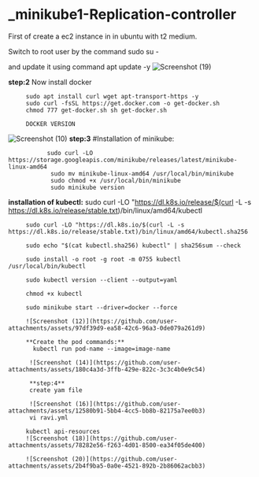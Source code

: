# _minikube1-Replication-controller

First of create a ec2 instance in in ubuntu with t2 medium.

Switch to root user by the command sudo su -

and update it using command apt update -y
![Screenshot (19)](https://github.com/user-attachments/assets/fe1ea923-ba35-4808-af8f-3dcc26795af3)

**step:2**
Now install docker

         sudo apt install curl wget apt-transport-https -y
         sudo curl -fsSL https://get.docker.com -o get-docker.sh 
         chmod 777 get-docker.sh sh get-docker.sh
         
         DOCKER VERSION
![Screenshot (10)](https://github.com/user-attachments/assets/575db7df-464a-4e44-8adb-5a6c403c9e8e)
**step:3**
#Installation of minikube:

               sudo curl -LO https://storage.googleapis.com/minikube/releases/latest/minikube-linux-amd64
                sudo mv minikube-linux-amd64 /usr/local/bin/minikube
                sudo chmod +x /usr/local/bin/minikube
                sudo minikube version

**installation of kubectl:**
         sudo curl -LO "https://dl.k8s.io/release/$(curl -L -s https://dl.k8s.io/release/stable.txt)/bin/linux/amd64/kubectl 
         
         sudo curl -LO "https://dl.k8s.io/$(curl -L -s https://dl.k8s.io/release/stable.txt)/bin/linux/amd64/kubectl.sha256
         
         sudo echo "$(cat kubectl.sha256) kubectl" | sha256sum --check
         
         sudo install -o root -g root -m 0755 kubectl /usr/local/bin/kubectl
         
         sudo kubectl version --client --output=yaml 
         
         chmod +x kubectl
         
         sudo minikube start --driver=docker --force
         
         ![Screenshot (12)](https://github.com/user-attachments/assets/97df39d9-ea58-42c6-96a3-0de079a261d9)

         **Create the pod commands:**
           kubectl run pod-name --image=image-name

          ![Screenshot (14)](https://github.com/user-attachments/assets/180c4a3d-3ffb-429e-822c-3c3c4b0e9c54)

          **step:4**
          create yam file

          ![Screenshot (16)](https://github.com/user-attachments/assets/12580b91-5bb4-4cc5-bb8b-82175a7ee0b3)
          vi ravi.yml

         kubectl api-resources
         ![Screenshot (18)](https://github.com/user-attachments/assets/78282e56-f263-4d01-8500-ea34f05de400)

         ![Screenshot (20)](https://github.com/user-attachments/assets/2b4f9ba5-0a0e-4521-892b-2b86062acbb3)

         

         
          

               
                         
                


         
                      




